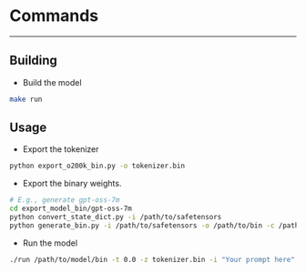# Commands
---
## Building
- Build the model
```bash
make run
```

## Usage
- Export the tokenizer
```bash
python export_o200k_bin.py -o tokenizer.bin
```

- Export the binary weights.
```bash
# E.g., generate gpt-oss-7m
cd export_model_bin/gpt-oss-7m
python convert_state_dict.py -i /path/to/safetensors
python generate_bin.py -i /path/to/safetensors -o /path/to/bin -c /path/to/config.json
```

- Run the model
```bash
./run /path/to/model/bin -t 0.0 -z tokenizer.bin -i "Your prompt here"
```
